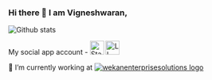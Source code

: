 ### Hi there 👋 I am Vigneshwaran,

![Github stats](https://github-readme-stats.vercel.app/api?username=vigneshwaran-chandrasekaran)

My social app account - <a href="https://stackoverflow.com/users/3882241/vigneshwaran-chandrasekaran" target="_blank"><img height="28" alt="Stack_Overflow_logo" src="https://upload.wikimedia.org/wikipedia/commons/thumb/0/02/Stack_Overflow_logo.svg/800px-Stack_Overflow_logo.svg.png"></a>   <a href="https://www.linkedin.com/in/vigneshwaranc/" target="_blank"><img height="28" alt="LI-Logo" src="https://content.linkedin.com/content/dam/me/business/en-us/amp/brand-site/v2/bg/LI-Logo.svg.original.svg"></a>

🔭 I’m currently working at <a href="https://www.wekanenterprisesolutions.com/"><img alt="wekanenterprisesolutions logo" src="https://en.wikipedia.org/wiki/Emirates_NBD#/media/File:Emirates_NBD.svg"></a>


<!-- wekanenterprisesolutions formarly known as wekan.company -->
